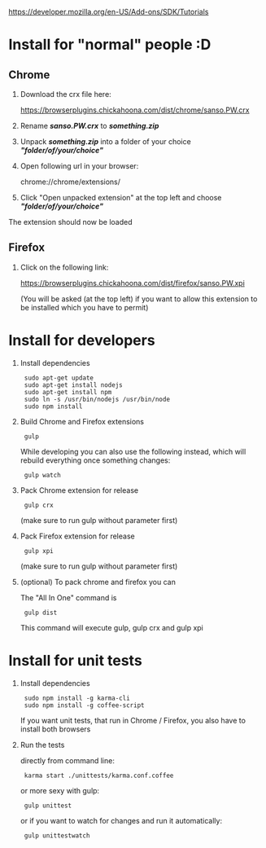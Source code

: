 https://developer.mozilla.org/en-US/Add-ons/SDK/Tutorials

# Install for "normal" people :D

## Chrome

1. Download the crx file here:

    https://browserplugins.chickahoona.com/dist/chrome/sanso.PW.crx
    
2. Rename ***sanso.PW.crx*** to ***something.zip***

3. Unpack ***something.zip*** into a folder of your choice ***"folder/of/your/choice"***
    
4. Open following url in your browser:

    chrome://chrome/extensions/
    
5. Click "Open unpacked extension" at the top left and choose ***"folder/of/your/choice"***

The extension should now be loaded


## Firefox

1. Click on the following link:

    https://browserplugins.chickahoona.com/dist/firefox/sanso.PW.xpi
    
    (You will be asked (at the top left) if you want to allow this extension to be installed which you have to permit)
    

# Install for developers

1. Install dependencies

        sudo apt-get update
        sudo apt-get install nodejs
        sudo apt-get install npm
        sudo ln -s /usr/bin/nodejs /usr/bin/node
        sudo npm install
        
2. Build Chrome and Firefox extensions

        gulp
        
    While developing you can also use the following instead, which will rebuild everything once something changes:
        
        gulp watch

3. Pack Chrome extension for release

        gulp crx

    (make sure to run gulp without parameter first)
        
4. Pack Firefox extension for release

        gulp xpi

    (make sure to run gulp without parameter first)
        
5. (optional) To pack chrome and firefox you can 
        
    The "All In One" command is
    
        gulp dist
        
    This command will execute gulp, gulp crx and gulp xpi


# Install for unit tests

1. Install dependencies

        sudo npm install -g karma-cli
        sudo npm install -g coffee-script
        
    If you want unit tests, that run in Chrome / Firefox, you also have to install both browsers
    
2. Run the tests

    directly from command line:

        karma start ./unittests/karma.conf.coffee
        
    or more sexy with gulp:
    
        gulp unittest
        
    or if you want to watch for changes and run it automatically:
    
        gulp unittestwatch
    
    